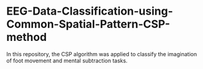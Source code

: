 # EEG-Data-Classification-using-Common-Spatial-Pattern-CSP-method
In this repository, the CSP algorithm was applied to classify the imagination of foot movement and mental subtraction tasks.
